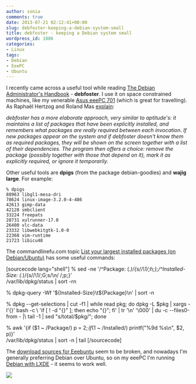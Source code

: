 ```yaml
---
author: sonia
comments: true
date: 2013-07-21 02:12:41+00:00
slug: debfoster-keeping-a-debian-system-small
title: debfoster - keeping a Debian system small
wordpress_id: 1886
categories:
- Linux
tags:
- Debian
- EeePC
- Ubuntu
---
```


I recently came across a useful tool while reading [The Debian Administrator's Handbook](http://debian-handbook.info/) - **debfoster**. I use it on space constrained machines, like my venerable [Asus eeePC 701](https://en.wikipedia.org/wiki/Asus_Eee_PC#Eee_700_series) (which is great for travelling). As Raphaël Hertzog and Roland Mas [explain](http://debian-handbook.info/browse/stable/sect.apt-frontends.html):


_debfoster has a more elaborate approach, very similar to aptitude's: it maintains a list of packages that have been explicitly installed, and remembers what packages are really required between each invocation. If new packages appear on the system and if debfoster doesn't know them as required packages, they will be shown on the screen together with a list of their dependencies. The program then offers a choice: remove the package (possibly together with those that depend on it), mark it as explicitly required, or ignore it temporarily._


Other useful tools are **dpigs** (from the package debian-goodies) and **wajig large**. For example:

    
    % dpigs
    88963 libgl1-mesa-dri
    78624 linux-image-3.2.0-4-486
    42613 gimp-data
    42128 smbclient
    33224 freepats
    28731 xulrunner-17.0
    26400 vlc-data
    23332 libwebkitgtk-1.0-0
    22368 vim-runtime
    21723 libicu48


The commandlinefu.com topic [List your largest installed packages (on Debian/Ubuntu)](http://www.commandlinefu.com/commands/view/3842/list-your-largest-installed-packages-on-debianubuntu) has some useful commands:

[sourcecode lang="shell"]
% sed -ne '/^Package: \(.*\)/{s//\1/;h;};/^Installed-Size: \(.*\)/{s//\1/;G;s/\n/ /;p;}'\
  /var/lib/dpkg/status | sort -rn

% dpkg-query -Wf '${Installed-Size}\t${Package}\n' | sort -n

% dpkg --get-selections | cut -f1 | while read pkg; do dpkg -L $pkg | xargs -I'{}' bash -c \
  'if [ ! -d "{}" ]; then echo "{}"; fi' | tr '\n' '\000' | du -c --files0-from - |\
   tail -1 | sed "s/total/$pkg/"; done

% awk '{if ($1 ~ /Package/) p = $2; if ($1 ~ /Installed/) printf("%9d %s\n", $2, p)}' \
   /var/lib/dpkg/status | sort -n | tail
[/sourcecode]

The [download sources for Eeebuntu](http://www.auroraos.org/release/eeebuntu) seem to be broken, and nowadays I'm generally preferring Debian over Ubuntu, so on my eeePC I'm running [Debian with LXDE](http://wiki.debian.org/LXDE) - it seems to work well.




![](https://upload.wikimedia.org/wikipedia/commons/thumb/c/cb/ASUS_Eee_PC_PIC_0971.JPG/220px-ASUS_Eee_PC_PIC_0971.JPG)
